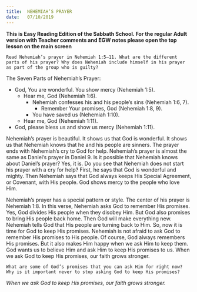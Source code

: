 ```yaml
---
title:  NEHEMIAH’S PRAYER
date:   07/10/2019
---
```


**This is Easy Reading Edition of the Sabbath School. For the regular Adult version with Teacher comments and EGW notes please open the top lesson on the main screen** 

`Read Nehemiah’s prayer in Nehemiah 1:5–11. What are the different parts of his prayer? Why does Nehemiah include himself in his prayer as part of the group who is guilty?`

The Seven Parts of Nehemiah’s Prayer:

* God, You are wonderful. You show mercy (Nehemiah 1:5).
    * Hear me, God (Nehemiah 1:6).
        * Nehemiah confesses his and his people’s sins (Nehemiah 1:6, 7).
            * Remember Your promises, God (Nehemiah 1:8, 9).
        * You have saved us (Nehemiah 1:10).
    * Hear me, God (Nehemiah 1:11).
* God, please bless us and show us mercy (Nehemiah 1:11).

Nehemiah’s prayer is beautiful. It shows us that God is wonderful. It shows us that Nehemiah knows that he and his people are sinners. The prayer ends with Nehemiah’s cry to God for help. Nehemiah’s prayer is almost the same as Daniel’s prayer in Daniel 9. Is it possible that Nehemiah knows about Daniel’s prayer? Yes, it is. Do you see that Nehemiah does not start his prayer with a cry for help? First, he says that God is wonderful and mighty. Then Nehemiah says that God always keeps His Special Agreement, or Covenant, with His people. God shows mercy to the people who love Him. 

Nehemiah’s prayer has a special pattern or style. The center of his prayer is Nehemiah 1:8. In this verse, Nehemiah asks God to remember His promises. Yes, God divides His people when they disobey Him. But God also promises to bring His people back home. Then God will make everything new. Nehemiah tells God that His people are turning back to Him. So, now it is time for God to keep His promises. Nehemiah is not afraid to ask God to remember His promises to His people. Of course, God always remembers His promises. But it also makes Him happy when we ask Him to keep them. God wants us to believe Him and ask Him to keep His promises to us. When we ask God to keep His promises, our faith grows stronger. 

`What are some of God’s promises that you can ask Him for right now? Why is it important never to stop asking God to keep His promises?`

_When we ask God to keep His promises, our faith grows stronger._